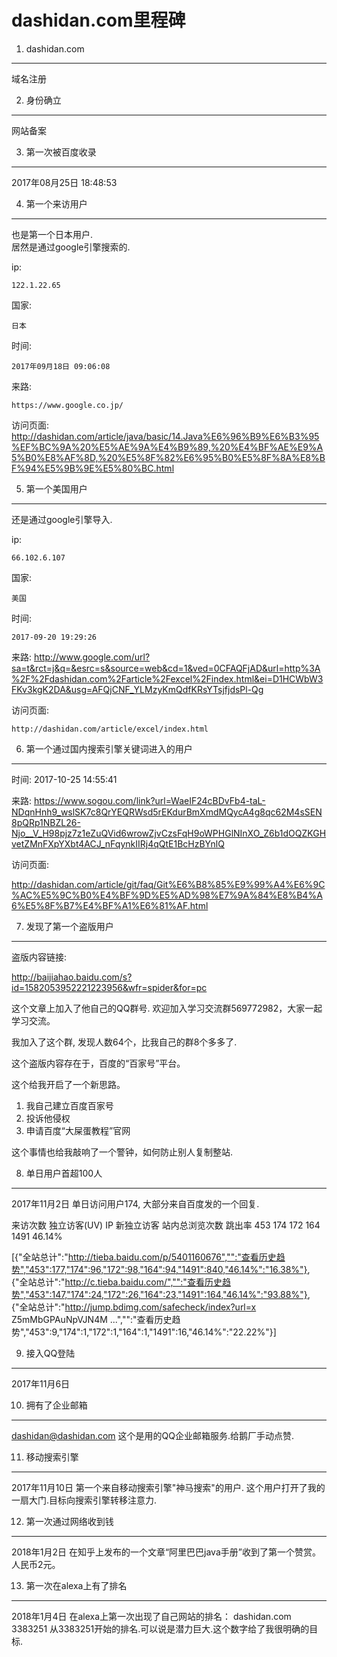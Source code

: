 dashidan.com里程碑
===

1. dashidan.com
---

域名注册

2. 身份确立
---

网站备案

3. 第一次被百度收录
---

2017年08月25日 18:48:53

4. 第一个来访用户
---

也是第一个日本用户.   
居然是通过google引擎搜索的.   

ip: 

	122.1.22.65 
	
国家:

	日本
	
时间:

	2017年09月18日 09:06:08
	
来路:

	https://www.google.co.jp/

访问页面:
	http://dashidan.com/article/java/basic/14.Java%E6%96%B9%E6%B3%95%EF%BC%9A%20%E5%AE%9A%E4%B9%89,%20%E4%BF%AE%E9%A5%B0%E8%AF%8D,%20%E5%8F%82%E6%95%B0%E5%8F%8A%E8%BF%94%E5%9B%9E%E5%80%BC.html

5. 第一个美国用户
---

还是通过google引擎导入.

ip:

	66.102.6.107
	
国家:

	美国

时间:
	
	2017-09-20 19:29:26

来路:
	http://www.google.com/url?sa=t&rct=j&q=&esrc=s&source=web&cd=1&ved=0CFAQFjAD&url=http%3A%2F%2Fdashidan.com%2Farticle%2Fexcel%2Findex.html&ei=D1HCWbW3FKv3kgK2DA&usg=AFQjCNF_YLMzyKmQdfKRsYTsjfjdsPl-Qg

访问页面:

	http://dashidan.com/article/excel/index.html

6. 第一个通过国内搜索引擎关键词进入的用户
---

时间: 2017-10-25 14:55:41

来路:	https://www.sogou.com/link?url=WaeIF24cBDvFb4-taL-NDqnHnh9_wslSK7c8QrYEQRWsd5rEKdurBmXmdMQycA4g8qc62M4sSEN8pQRp1NBZL26-Njo__V_H98pjz7z1eZuQVid6wrowZjvCzsFqH9oWPHGlNInXO_Z6b1dOQZKGHvetZMnFXpYXbt4ACJ_nFqynkIIRj4qQtE1BcHzBYnlQ

访问页面:

http://dashidan.com/article/git/faq/Git%E6%B8%85%E9%99%A4%E6%9C%AC%E5%9C%B0%E4%BF%9D%E5%AD%98%E7%9A%84%E8%B4%A6%E5%8F%B7%E4%BF%A1%E6%81%AF.html

7. 发现了第一个盗版用户
---

盗版内容链接:

http://baijiahao.baidu.com/s?id=1582053952221223956&wfr=spider&for=pc

这个文章上加入了他自己的QQ群号.
欢迎加入学习交流群569772982，大家一起学习交流。

我加入了这个群, 发现人数64个，比我自己的群8个多多了.

这个盗版内容存在于，百度的“百家号”平台。

这个给我开启了一个新思路。

1. 我自己建立百度百家号
2. 投诉他侵权
3. 申请百度“大屎蛋教程”官网

这个事情也给我敲响了一个警钟，如何防止别人复制整站.

8. 单日用户首超100人
---

2017年11月2日 单日访问用户174, 大部分来自百度发的一个回复.

来访次数 	独立访客(UV) 	IP 	新独立访客 	站内总浏览次数 	跳出率 
453			174				172	164			1491			46.14%


[{"全站总计":"http://tieba.baidu.com/p/5401160676","":"查看历史趋势","453":177,"174":96,"172":98,"164":94,"1491":840,"46.14%":"16.38%"},
{"全站总计":"http://c.tieba.baidu.com/","":"查看历史趋势","453":147,"174":24,"172":26,"164":23,"1491":164,"46.14%":"93.88%"},
{"全站总计":"http://jump.bdimg.com/safecheck/index?url=x Z5mMbGPAuNpVJN4M ...","":"查看历史趋势","453":9,"174":1,"172":1,"164":1,"1491":16,"46.14%":"22.22%"}]


9. 接入QQ登陆
---

2017年11月6日


10. 拥有了企业邮箱
---

dashidan@dashidan.com 这个是用的QQ企业邮箱服务.给鹅厂手动点赞.

11. 移动搜索引擎
---

2017年11月10日	第一个来自移动搜索引擎"神马搜索"的用户.
这个用户打开了我的一扇大门.目标向搜索引擎转移注意力.


12. 第一次通过网络收到钱
---
2018年1月2日 在知乎上发布的一个文章“阿里巴巴java手册”收到了第一个赞赏。人民币2元。

13. 第一次在alexa上有了排名
---
2018年1月4日 在alexa上第一次出现了自己网站的排名：
	dashidan.com	3383251	
从3383251开始的排名.可以说是潜力巨大.这个数字给了我很明确的目标.
